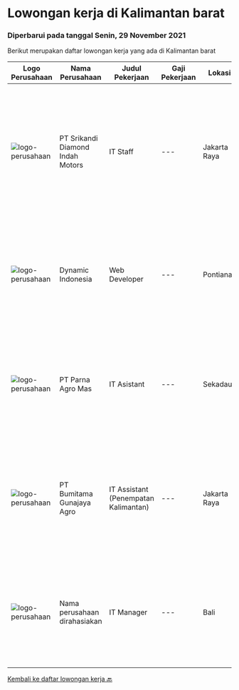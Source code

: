 
  # Lowongan kerja di Kalimantan barat

  ### Diperbarui pada tanggal Senin, 29 November 2021

  Berikut merupakan daftar lowongan kerja yang ada di Kalimantan barat

  |Logo Perusahaan | Nama Perusahaan | Judul Pekerjaan | Gaji Pekerjaan | Lokasi | Deskripsi | Tanggal diunggah | Pranala |
  | -------------- | --------------- | --------------- | --------- | --------- | -------------- | ------- | ----------- |
  |![logo-perusahaan](https://image-service-cdn.seek.com.au/814b5eb0d83ea1bc88b253c26663ab56a1ad26e6/ee4dce1061f3f616224767ad58cb2fc751b8d2dc)|PT Srikandi Diamond Indah Motors|IT Staff|---|Jakarta Raya|Analyze and interview user`s need and requirement to related application. Design and develop applications and web portals. Development are using .NET...|Rabu, 10 November 2021|https://www.jobstreet.co.id/id/job/it-staff-3685274?token=0~4466e20d-3e9b-4411-b006-53f1ed06a5e9&sectionRank=1&jobId=jobstreet-id-job-3685274|
|![logo-perusahaan](https://us.123rf.com/450wm/pavelstasevich/pavelstasevich1811/pavelstasevich181101027/112815900-stock-vector-no-image-available-icon-flat-vector.jpg?ver=6)|Dynamic Indonesia|Web Developer|---|Pontianak|Job Dec Web Developer : Membuat serta memperbaiki website. Berpartisipasi dalam desain dan pembuatan fitur baru. Persyaratan : Berpengalaman dan...|Jumat, 12 November 2021|https://www.jobstreet.co.id/id/job/web-developer-3688490?token=0~4466e20d-3e9b-4411-b006-53f1ed06a5e9&sectionRank=2&jobId=jobstreet-id-job-3688490|
|![logo-perusahaan](https://image-service-cdn.seek.com.au/09358c7edcfb085f1e25f8e79139b4285ed8ff64/ee4dce1061f3f616224767ad58cb2fc751b8d2dc)|PT Parna Agro Mas|IT Asistant|---|Sekadau|Kualifikasi : Usia maksimal 35 Tahun Pendidikan minimal D3 Berpengalaman diposisi yang sama minimal 3 tahun Maintenanace Perangkat Sofware dan...|Selasa, 09 November 2021|https://www.jobstreet.co.id/id/job/it-asistant-3684052?token=0~4466e20d-3e9b-4411-b006-53f1ed06a5e9&sectionRank=3&jobId=jobstreet-id-job-3684052|
|![logo-perusahaan](https://image-service-cdn.seek.com.au/e2722a7d60cff64e9e9506c1f420ace83cf07984/ee4dce1061f3f616224767ad58cb2fc751b8d2dc)|PT Bumitama Gunajaya Agro|IT Assistant (Penempatan Kalimantan)|---|Jakarta Raya|Membantu dan bertanggung jawab kepada Regional Head dan IT Group Dept terkait dengan pemanfaatan sistem teknologi informasi terutama di area kebun....|Selasa, 09 November 2021|https://www.jobstreet.co.id/id/job/it-assistant-penempatan-kalimantan-3683968?token=0~4466e20d-3e9b-4411-b006-53f1ed06a5e9&sectionRank=4&jobId=jobstreet-id-job-3683968|
|![logo-perusahaan](https://us.123rf.com/450wm/pavelstasevich/pavelstasevich1811/pavelstasevich181101027/112815900-stock-vector-no-image-available-icon-flat-vector.jpg?ver=6)|Nama perusahaan dirahasiakan|IT Manager|---|Bali|Pendidikan minimal S1 segala jurusan Memiliki pengetahuan mengenai PHP dan bahasa pemrograman lainnya atau menguasai jaringan Gaji negotiable...|Minggu, 31 Oktober 2021|https://www.jobstreet.co.id/id/job/it-manager-3673772?token=0~4466e20d-3e9b-4411-b006-53f1ed06a5e9&sectionRank=5&jobId=jobstreet-id-job-3673772|


  [Kembali ke daftar lowongan kerja 🔙](../README.md#daftar-lowongan-kerja)
  